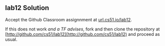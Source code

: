 
## lab12 Solution




Accept the Github Classroom assignnment at 
[url.cs51.io/lab12](http://url.cs51.io/lab12). 

If this does not work _and a TF advises_, fork and then clone the repository at 
[http://github.com/cs51/lab12](http://github.com/cs51/lab12) 
and proceed as usual.

